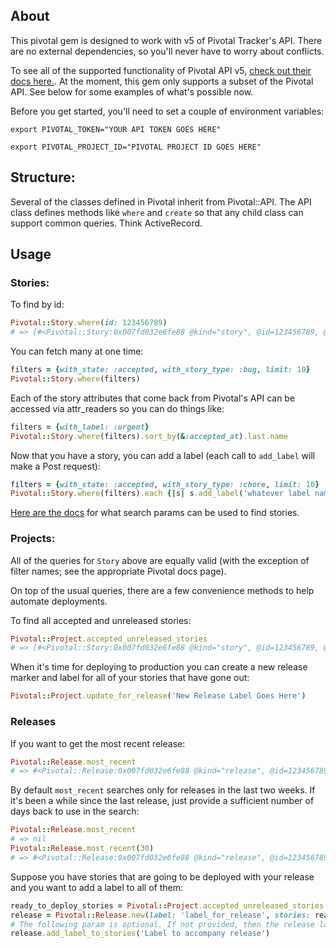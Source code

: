 ## About

This pivotal gem is designed to work with v5 of Pivotal Tracker's API. There are no external dependencies,
so you'll never have to worry about conflicts.

To see all of the supported functionality of Pivotal API v5, [check out their docs here.](http://www.pivotaltracker.com/help/api/rest/v5#top). At the moment, this gem only supports a subset of the Pivotal API. See below for some examples of what's possible now.

Before you get started, you'll need to set a couple of environment variables:

`export PIVOTAL_TOKEN="YOUR API TOKEN GOES HERE"`

`export PIVOTAL_PROJECT_ID="PIVOTAL PROJECT ID GOES HERE"`

## Structure:
Several of the classes defined in Pivotal inherit from Pivotal::API. The API class defines methods like `where` and `create`
so that any child class can support common queries. Think ActiveRecord.

## Usage

### Stories:
To find by id:
```ruby
Pivotal::Story.where(id: 123456789)
# => [#<Pivotal::Story:0x007fd032e6fe88 @kind="story", @id=123456789, @created_at="2016-01-23T05:17:46Z"...]
```

You can fetch many at one time:
```ruby
filters = {with_state: :accepted, with_story_type: :bug, limit: 10}
Pivotal::Story.where(filters)
```

Each of the story attributes that come back from Pivotal's API can be accessed via attr_readers so you can do things like:
```ruby
filters = {with_label: :urgent}
Pivotal::Story.where(filters).sort_by(&:accepted_at).last.name
```

Now that you have a story, you can add a label (each call to `add_label` will make a Post request):
```ruby
filters = {with_state: :accepted, with_story_type: :chore, limit: 10}
Pivotal::Story.where(filters).each {|s| s.add_label('whatever label name')}
```

[Here are the docs](http://www.pivotaltracker.com/help/api/rest/v5#Stories) for what search params can be used to find stories.

### Projects:
All of the queries for `Story` above are equally valid (with the exception of filter names; see the appropriate Pivotal docs page).

On top of the usual queries, there are a few convenience methods to help automate deployments.

To find all accepted and unreleased stories:
```ruby
Pivotal::Project.accepted_unreleased_stories
# => [#<Pivotal::Story:0x007fd032e6fe88 @kind="story", @id=123456789, @created_at="2016-01-23T05:17:46Z"...]
```

When it's time for deploying to production you can create a new release marker and label for all of your stories that have
gone out:

```ruby
Pivotal::Project.update_for_release('New Release Label Goes Here')
```

### Releases

If you want to get the most recent release:
```ruby
Pivotal::Release.most_recent
# => #<Pivotal::Release:0x007fd032e6fe88 @kind="release", @id=123456789, @accepted_at="2016-01-23T05:17:46Z"...
```

By default `most_recent` searches only for releases in the last two weeks. If it's been a while since the last release,
just provide a sufficient number of days back to use in the search:
```ruby
Pivotal::Release.most_recent
# => nil
Pivotal::Release.most_recent(30)
# => #<Pivotal::Release:0x007fd032e6fe88 @kind="release", @id=123456789, @accepted_at="2016-01-03T22:34:16Z"...
```

Suppose you have stories that are going to be deployed with your release and you want to add a label to all of them:
```ruby
ready_to_deploy_stories = Pivotal::Project.accepted_unreleased_stories
release = Pivotal::Release.new(label: 'label_for_release', stories: ready_to_deploy_stories)
# The following param is optional. If not provided, then the release label is used.
release.add_label_to_stories('Label to accompany release')
```
